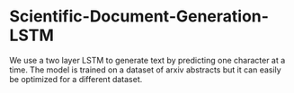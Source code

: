 # Scientific-Document-Generation-LSTM
We use a two layer LSTM to generate text by predicting one character at a time. The model is trained on a dataset of arxiv abstracts but it can easily be optimized for a different dataset.
